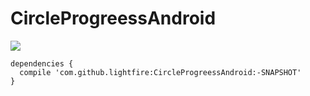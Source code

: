 # CircleProgreessAndroid


[![](https://jitpack.io/v/lightfire/CircleProgreessAndroid.svg)](https://jitpack.io/#lightfire/CircleProgreessAndroid)

```
dependencies {
  compile 'com.github.lightfire:CircleProgreessAndroid:-SNAPSHOT'
}
```
